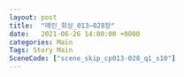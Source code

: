 ```yaml
---
layout: post
title:  "메인_회상_013~028장"
date:   2021-06-26 14:00:00 +0000
categories: Main
Tags: Story Main
SceneCode: ["scene_skip_cp013-028_q1_s10"]
---
```

